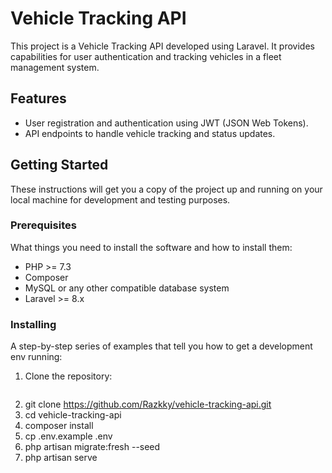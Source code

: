 # Vehicle Tracking API

This project is a Vehicle Tracking API developed using Laravel. It provides capabilities for user authentication and tracking vehicles in a fleet management system.

## Features

- User registration and authentication using JWT (JSON Web Tokens).
- API endpoints to handle vehicle tracking and status updates.

## Getting Started

These instructions will get you a copy of the project up and running on your local machine for development and testing purposes.

### Prerequisites

What things you need to install the software and how to install them:

- PHP >= 7.3
- Composer
- MySQL or any other compatible database system
- Laravel >= 8.x

### Installing

A step-by-step series of examples that tell you how to get a development env running:

1. Clone the repository:
   ```bash
2.   git clone https://github.com/Razkky/vehicle-tracking-api.git
3.   cd vehicle-tracking-api
4.   composer install
5.   cp .env.example .env 
6.   php artisan migrate:fresh --seed
7.   php artisan serve
   
